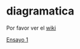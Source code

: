 # diagramatica

Por favor ver el [wiki](https://github.com/egrosclaude/diagramatica/wiki)


[Ensayo 1](http://egrosclaude.github.io/diagramatica/diag.html)
